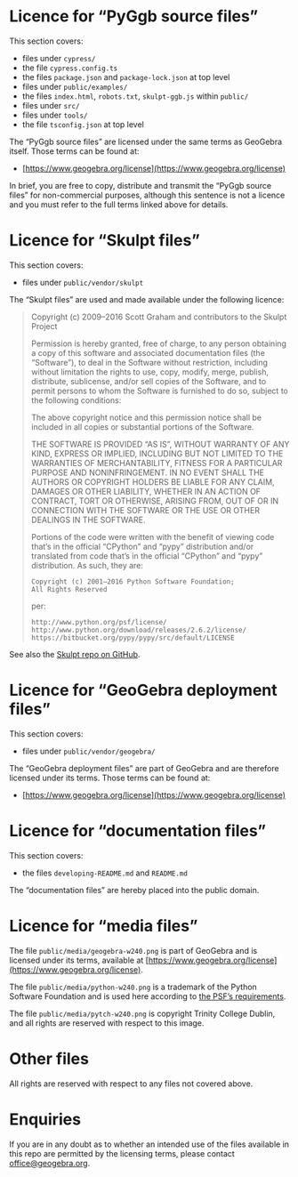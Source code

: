 # Licence for “PyGgb source files”

This section covers:

* files under `cypress/`
* the file `cypress.config.ts`
* the files `package.json` and `package-lock.json` at top level
* files under `public/examples/`
* the files `index.html`, `robots.txt`, `skulpt-ggb.js` within `public/`
* files under `src/`
* files under `tools/`
* the file `tsconfig.json` at top level

The “PyGgb source files” are licensed under the same terms as GeoGebra
itself.  Those terms can be found at:

* [https://www.geogebra.org/license](https://www.geogebra.org/license)

In brief, you are free to copy, distribute and transmit the “PyGgb
source files” for non-commercial purposes, although this sentence is
not a licence and you must refer to the full terms linked above for
details.


# Licence for “Skulpt files”

This section covers:

* files under `public/vendor/skulpt`

The “Skulpt files” are used and made available under the following
licence:

> Copyright (c) 2009–2016 Scott Graham and contributors to the Skulpt Project
>
> Permission is hereby granted, free of charge, to any person obtaining a copy
> of this software and associated documentation files (the “Software”), to deal
> in the Software without restriction, including without limitation the rights
> to use, copy, modify, merge, publish, distribute, sublicense, and/or sell
> copies of the Software, and to permit persons to whom the Software is
> furnished to do so, subject to the following conditions:
>
> The above copyright notice and this permission notice shall be included in
> all copies or substantial portions of the Software.
>
> THE SOFTWARE IS PROVIDED “AS IS”, WITHOUT WARRANTY OF ANY KIND, EXPRESS OR
> IMPLIED, INCLUDING BUT NOT LIMITED TO THE WARRANTIES OF MERCHANTABILITY,
> FITNESS FOR A PARTICULAR PURPOSE AND NONINFRINGEMENT. IN NO EVENT SHALL THE
> AUTHORS OR COPYRIGHT HOLDERS BE LIABLE FOR ANY CLAIM, DAMAGES OR OTHER
> LIABILITY, WHETHER IN AN ACTION OF CONTRACT, TORT OR OTHERWISE, ARISING FROM,
> OUT OF OR IN CONNECTION WITH THE SOFTWARE OR THE USE OR OTHER DEALINGS IN
> THE SOFTWARE.
>
> Portions of the code were written with the benefit of viewing code
> that’s in the official “CPython” and “pypy” distribution and/or
> translated from code that’s in the official “CPython” and “pypy”
> distribution. As such, they are:
>
>     Copyright (c) 2001–2016 Python Software Foundation;
>     All Rights Reserved
>
> per:
>
>     http://www.python.org/psf/license/
>     http://www.python.org/download/releases/2.6.2/license/
>     https://bitbucket.org/pypy/pypy/src/default/LICENSE

See also the [Skulpt repo on GitHub](https://github.com/skulpt/skulpt).


# Licence for “GeoGebra deployment files”

This section covers:

* files under `public/vendor/geogebra/`

The “GeoGebra deployment files” are part of GeoGebra and are therefore
licensed under its terms.  Those terms can be found at:

* [https://www.geogebra.org/license](https://www.geogebra.org/license)


# Licence for “documentation files”

This section covers:

* the files `developing-README.md` and `README.md`

The “documentation files” are hereby placed into the public domain.


# Licence for “media files”

The file `public/media/geogebra-w240.png` is part of GeoGebra and is
licensed under its terms, available at
[https://www.geogebra.org/license](https://www.geogebra.org/license).

The file `public/media/python-w240.png` is a trademark of the Python
Software Foundation and is used here according to [the PSF’s
requirements](https://www.python.org/community/logos/).

The file `public/media/pytch-w240.png` is copyright Trinity College
Dublin, and all rights are reserved with respect to this image.


# Other files

All rights are reserved with respect to any files not covered above.


# Enquiries

If you are in any doubt as to whether an intended use of the files
available in this repo are permitted by the licensing terms, please
contact [office@geogebra.org](mailto:office@geogebra.org).
